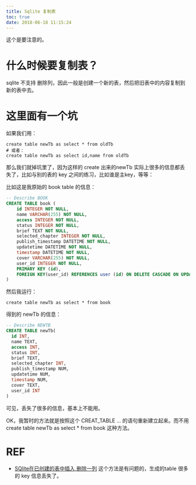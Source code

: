 ```yaml
---
title: Sqlite 复制表
toc: true
date: 2018-06-18 11:15:24
---
```

这个是要注意的。

# 什么时候要复制表？

sqlite 不支持 删除列，因此一般是创建一个新的表，然后把旧表中的内容复制到新的表中去。

# 这里面有一个坑

如果我们用：

```
create table newTb as select * from oldTb
# 或者：
create table newTb as select id,name from oldTb
```

那么我们就掉坑里了，因为这样的 create 出来的newTb 实际上很多的信息都丢失了，比如与别的表的 key 之间的练习，比如谁是主key，等等：

比如这是我原始的 book table 的信息：

```sql lite
-- Describe BOOK
CREATE TABLE book (
	id INTEGER NOT NULL, 
	name VARCHAR(255) NOT NULL, 
	access INTEGER NOT NULL, 
	status INTEGER NOT NULL, 
	brief TEXT NOT NULL, 
	selected_chapter INTEGER NOT NULL, 
	publish_timestamp DATETIME NOT NULL, 
	updatetime DATETIME NOT NULL, 
	timestamp DATETIME NOT NULL, 
	cover VARCHAR(255) NOT NULL, 
	user_id INTEGER NOT NULL, 
	PRIMARY KEY (id), 
	FOREIGN KEY(user_id) REFERENCES user (id) ON DELETE CASCADE ON UPDATE CASCADE
)
```

然后我运行：

```
create table newTb as select * from book
```

得到的 newTb 的信息：

```sql lite
-- Describe NEWTB
CREATE TABLE newTb(
  id INT,
  name TEXT,
  access INT,
  status INT,
  brief TEXT,
  selected_chapter INT,
  publish_timestamp NUM,
  updatetime NUM,
  timestamp NUM,
  cover TEXT,
  user_id INT
)
```

可见，丢失了很多的信息，基本上不能用。

OK，我暂时的方法就是按照这个 CREAT_TABLE ... 的语句重新建立起来。而不用 create table newTb as select * from book 这种方法。



# REF

- [SQlite在已创建的表中插入,删除一列](https://my.oschina.net/u/2607809/blog/619220) 这个方法是有问题的，生成的table 很多的 key 信息丢失了。

